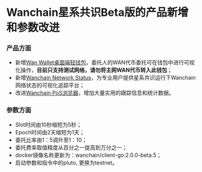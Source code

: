 # Wanchain星系共识Beta版的产品新增和参数改进

### 产品方面
* 新增[Wan Wallet桌面端轻钱包](https://github.com/wanchain/wan-wallet-desktop/releases)，委托人的WAN代币委托可在钱包中进行可视化操作，**目前只支持测试网络，请勿将主网WAN代币转入此钱包**；
* 新增[Wanchain Network Status](https://wanstats.net/)，为专业用户提供星系共识运行下Wanchain网络状态的可视化追踪平台；
* 改进[Wanchain PoS浏览器](http://testnet.wanscan.org/)，增加大量实用的跟踪信息和统计数据。

### 参数方面
* Slot时间由10秒缩短为5秒；
* Epoch时间由2天缩短为1天；
* 委托比率由1：5调升至1：10；
* 委托费率取值精度从百分之一提高到万分之一；
* docker镜像名称更新为：wanchain/client-go:2.0.0-beta.5；
* 启动参数和指令中的pluto, 更换为testnet。

